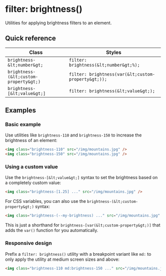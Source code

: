 # filter: brightness()

Utilities for applying brightness filters to an element.


## Quick reference

| Class | Styles |
|---|---|
| `brightness-&lt;number&gt;` | `filter: brightness(&lt;number&gt;%);` |
| `brightness-(&lt;custom-property&gt;)` | `filter: brightness(var(&lt;custom-property&gt;));` |
| `brightness-[&lt;value&gt;]` | `filter: brightness(&lt;value&gt;);` |

## Examples

### Basic example

Use utilities like `brightness-110` and `brightness-150` to increase the brightness of an element:

```html
<img class="brightness-110" src="/img/mountains.jpg" />
<img class="brightness-150" src="/img/mountains.jpg" />
```

### Using a custom value

Use the `brightness-[&lt;value&gt;]` syntax to set the brightness based on a completely custom value:

```html
<img class="brightness-[1.25] ..." src="/img/mountains.jpg" />
```

For CSS variables, you can also use the `brightness-(&lt;custom-property&gt;)` syntax:

```html
<img class="brightness-(--my-brightness) ..." src="/img/mountains.jpg" />
```

This is just a shorthand for `brightness-[var(&lt;custom-property&gt;)]` that adds the `var()` function for you automatically.

### Responsive design

Prefix a `filter: brightness()` utility with a breakpoint variant like `md:` to only apply the utility at medium screen sizes and above:

```html
<img class="brightness-110 md:brightness-150 ..." src="/img/mountains.jpg" />
```
